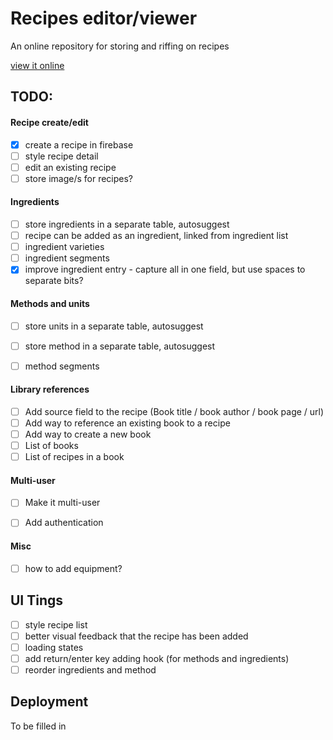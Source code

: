 # Recipes editor/viewer

An online repository for storing and riffing on recipes

[view it online](https://brave-aryabhata-f41f87.netlify.com/)

## TODO:

#### Recipe create/edit
- [x] create a recipe in firebase
- [ ] style recipe detail
- [ ] edit an existing recipe
- [ ] store image/s for recipes?

#### Ingredients
- [ ] store ingredients in a separate table, autosuggest
- [ ] recipe can be added as an ingredient, linked from ingredient list
- [ ] ingredient varieties
- [ ] ingredient segments
- [x] improve ingredient entry - capture all in one field, but use spaces to separate bits?

#### Methods and units
- [ ] store units in a separate table, autosuggest
- [ ] store method in a separate table, autosuggest
- [ ] method segments


#### Library references
- [ ] Add source field to the recipe (Book title / book author / book page / url)
- [ ] Add way to reference an existing book to a recipe
- [ ] Add way to create a new book
- [ ] List of books
- [ ] List of recipes in a book

#### Multi-user
- [ ] Make it multi-user
- [ ] Add authentication


#### Misc
- [ ] how to add equipment?


## UI Tings
- [ ] style recipe list
- [ ] better visual feedback that the recipe has been added
- [ ] loading states
- [ ] add return/enter key adding hook (for methods and ingredients)
- [ ] reorder ingredients and method

## Deployment

To be filled in

